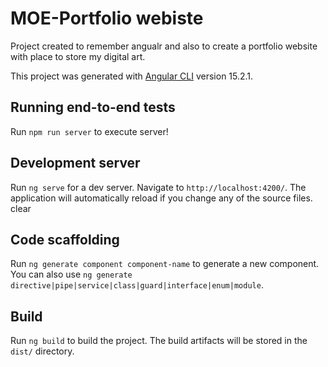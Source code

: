# MOE-Portfolio webiste
Project created to remember angualr and also to create a portfolio website with place to store my digital art. 

This project was generated with [Angular CLI](https://github.com/angular/angular-cli) version 15.2.1.

## Running end-to-end tests
Run `npm run server` to execute server!

## Development server
Run `ng serve` for a dev server. Navigate to `http://localhost:4200/`. The application will automatically reload if you change any of the source files.
clear
## Code scaffolding
Run `ng generate component component-name` to generate a new component. You can also use `ng generate directive|pipe|service|class|guard|interface|enum|module`.

## Build
Run `ng build` to build the project. The build artifacts will be stored in the `dist/` directory.
